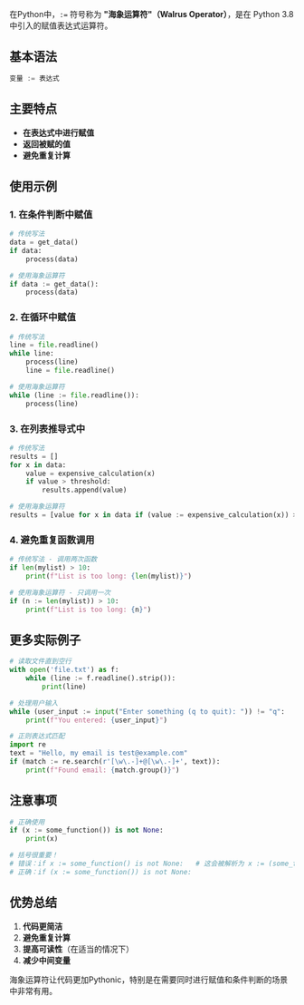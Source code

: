 在Python中，`:=` 符号称为 **"海象运算符"（Walrus Operator）**，是在 Python 3.8 中引入的赋值表达式运算符。

## 基本语法
```python
变量 := 表达式
```

## 主要特点
- **在表达式中进行赋值**
- **返回被赋的值**
- **避免重复计算**

## 使用示例

### 1. 在条件判断中赋值
```python
# 传统写法
data = get_data()
if data:
    process(data)

# 使用海象运算符
if data := get_data():
    process(data)
```

### 2. 在循环中赋值
```python
# 传统写法
line = file.readline()
while line:
    process(line)
    line = file.readline()

# 使用海象运算符
while (line := file.readline()):
    process(line)
```

### 3. 在列表推导式中
```python
# 传统写法
results = []
for x in data:
    value = expensive_calculation(x)
    if value > threshold:
        results.append(value)

# 使用海象运算符
results = [value for x in data if (value := expensive_calculation(x)) > threshold]
```

### 4. 避免重复函数调用
```python
# 传统写法 - 调用两次函数
if len(mylist) > 10:
    print(f"List is too long: {len(mylist)}")

# 使用海象运算符 - 只调用一次
if (n := len(mylist)) > 10:
    print(f"List is too long: {n}")
```

## 更多实际例子

```python
# 读取文件直到空行
with open('file.txt') as f:
    while (line := f.readline().strip()):
        print(line)

# 处理用户输入
while (user_input := input("Enter something (q to quit): ")) != "q":
    print(f"You entered: {user_input}")

# 正则表达式匹配
import re
text = "Hello, my email is test@example.com"
if (match := re.search(r'[\w\.-]+@[\w\.-]+', text)):
    print(f"Found email: {match.group()}")
```

## 注意事项

```python
# 正确使用
if (x := some_function()) is not None:
    print(x)

# 括号很重要！
# 错误：if x := some_function() is not None:   # 这会被解析为 x := (some_function() is not None)
# 正确：if (x := some_function()) is not None:
```

## 优势总结
1. **代码更简洁**
2. **避免重复计算**
3. **提高可读性**（在适当的情况下）
4. **减少中间变量**

海象运算符让代码更加Pythonic，特别是在需要同时进行赋值和条件判断的场景中非常有用。
